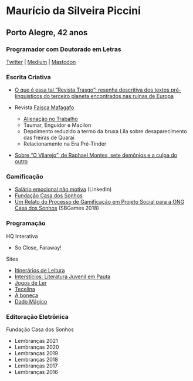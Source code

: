 # Maurício da Silveira Piccini
## Porto Alegre, 42 anos
### Programador com Doutorado em Letras

[Twitter](https://twitter.com/mauriciopiccini) | [Medium](https://mauriciopiccini.medium.com) | [Mastodon](https://mastodon.social/@mauriciopiccini)

### Escrita Criativa

- [O que é essa tal “Revista Trasgo”: resenha descritiva dos textos pré-linguísticos do terceiro planeta encontrados nas ruínas de Europa](https://mauriciopiccini.medium.com/o-que-é-essa-tal-revista-trasgo-resenha-descritiva-dos-textos-pré-linguísticos-do-terceiro-planeta-5ed60a9ae223)

- Revista [Faísca Mafagafo](https://mafagaforevista.com.br)
	- [Alienação no Trabalho](https://mailchi.mp/mafagaforevista/faiscat4e02?e=%5BUNIQID%5D)
	- Taumar, Enguidor e Macilon
	- Depoimento reduzido a termo da bruxa Lila sobre desaparecimento das freiras de Quaraí
	- Relacionamento na Era Pré-Tinder

- [Sobre “O Vilarejo”, de Raphael Montes, sete demônios e a culpa do outro](mauriciopiccini.medium.com/sobre-o-vilarejo-de-raphael-montes-sete-demonios-e-a-culpa-do-outro-8fad4c7f975d)

### Gamificação

- [Salário emocional não motiva](https://www.linkedin.com/pulse/salário-emocional-não-motiva-maurício-piccini/) (LinkedIn)
- [Fundação Casa dos Sonhos](fundacaocasadossonhos.com)
- [Um Relato do Processo de Gamificação em Projeto Social para a ONG Casa dos Sonhos](https://www.sbgames.org/sbgames2018/files/papers/EducacaoShort/188272.pdf) (SBGames 2018)

### Programação

HQ Interativa
- So Close, Faraway!

Sites
- [Itinerários de Leitura](http://itinerariosdeleitura.com.br)
- [Interstícios: Literatura Juvenil em Pauta](http://literaturajuvenilempauta)
- [Jogos de Ler](http://jogosdeler.com.br)
- [Tecelina](http://jogosdeler.com.br/tecelina)
- [A boneca](http://jogosdeler.com.br/aboneca)
- [Dado Mágico](http://jogosdeler.com.br/dadomagico)

### Editoração Eletrônica

Fundação Casa dos Sonhos
- Lembranças 2021
- Lembranças 2020
- Lembranças 2019
- Lembranças 2018
- Lembranças 2017
- Lembranças 2016

